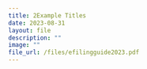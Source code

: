 ```yaml
---
title: 2Example Titles
date: 2023-08-31
layout: file
description: ""
image: ""
file_url: /files/efilingguide2023.pdf
---
```

